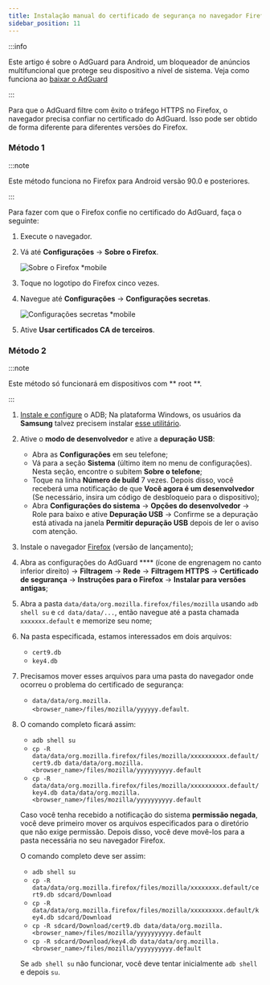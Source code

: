 ```yaml
---
title: Instalação manual do certificado de segurança no navegador Firefox
sidebar_position: 11
---
```


:::info

Este artigo é sobre o AdGuard para Android, um bloqueador de anúncios multifuncional que protege seu dispositivo a nível de sistema. Veja como funciona ao [baixar o AdGuard](https://agrd.io/download-kb-adblock)

:::

Para que o AdGuard filtre com êxito o tráfego HTTPS no Firefox, o navegador precisa confiar no certificado do AdGuard. Isso pode ser obtido de forma diferente para diferentes versões do Firefox.

### Método 1

:::note

Este método funciona no Firefox para Android versão 90.0 e posteriores.

:::

Para fazer com que o Firefox confie no certificado do AdGuard, faça o seguinte:

1. Execute o navegador.

1. Vá até **Configurações** → **Sobre o Firefox**.

    ![Sobre o Firefox *mobile](https://cdn.adtidy.org/content/kb/ad_blocker/android/solving_problems/firefox-certificates/ff_nightly_about_en.jpeg)

1. Toque no logotipo do Firefox cinco vezes.

1. Navegue até **Configurações** → **Configurações secretas**.

    ![Configurações secretas *mobile](https://cdn.adtidy.org/content/kb/ad_blocker/android/solving_problems/firefox-certificates/ff_nightly_secret.jpeg)

1. Ative **Usar certificados CA de terceiros**.

### Método 2

:::note

Este método só funcionará em dispositivos com ** root **.

:::

1. [Instale e configure](https://www.xda-developers.com/install-adb-windows-macos-linux/) o ADB; Na plataforma Windows, os usuários da **Samsung** talvez precisem instalar [esse utilitário](https://developer.samsung.com/mobile/android-usb-driver.html).

1. Ative o **modo de desenvolvedor** e ative a **depuração USB**:

    - Abra as **Configurações** em seu telefone;
    - Vá para a seção **Sistema** (último item no menu de configurações). Nesta seção, encontre o subitem **Sobre o telefone**;
    - Toque na linha **Número de build** 7 vezes. Depois disso, você receberá uma notificação de que **Você agora é um desenvolvedor** (Se necessário, insira um código de desbloqueio para o dispositivo);
    - Abra **Configurações do sistema** → **Opções do desenvolvedor** → Role para baixo e ative **Depuração USB** → Confirme se a depuração está ativada na janela **Permitir depuração USB** depois de ler o aviso com atenção.

1. Instale o navegador [Firefox](https://www.mozilla.org/en-US/firefox/releases/) (versão de lançamento);

1. Abra as configurações do AdGuard **** (ícone de engrenagem no canto inferior direito) → **Filtragem** → **Rede** → **Filtragem HTTPS** → **Certificado de segurança** → **Instruções para o Firefox** → **Instalar para versões antigas**;

1. Abra a pasta `data/data/org.mozilla.firefox/files/mozilla` usando `adb shell su` e `cd data/data/...`, então navegue até a pasta chamada `xxxxxxx.default` e memorize seu nome;

1. Na pasta especificada, estamos interessados em dois arquivos:

    - `cert9.db`
    - `key4.db`

1. Precisamos mover esses arquivos para uma pasta do navegador onde ocorreu o problema do certificado de segurança:

    - `data/data/org.mozilla.<browser_name>/files/mozilla/yyyyyy.default`.

1. O comando completo ficará assim:

    - `adb shell su`
    - `cp -R data/data/org.mozilla.firefox/files/mozilla/xxxxxxxxxx.default/cert9.db data/data/org.mozilla.<browser_name>/files/mozilla/yyyyyyyyyy.default`
    - `cp -R data/data/org.mozilla.firefox/files/mozilla/xxxxxxxxxx.default/key4.db data/data/org.mozilla.<browser_name>/files/mozilla/yyyyyyyyyy.default`

    Caso você tenha recebido a notificação do sistema **permissão negada**, você deve primeiro mover os arquivos especificados para o diretório que não exige permissão. Depois disso, você deve movê-los para a pasta necessária no seu navegador Firefox.

    O comando completo deve ser assim:

    - `adb shell su`
    - `cp -R data/data/org.mozilla.firefox/files/mozilla/xxxxxxxx.default/cert9.db sdcard/Download`
    - `cp -R data/data/org.mozilla.firefox/files/mozilla/xxxxxxxxx.default/key4.db sdcard/Download`
    - `cp -R sdcard/Download/cert9.db data/data/org.mozilla.<browser_name>/files/mozilla/yyyyyyyyyy.default`
    - `cp -R sdcard/Download/key4.db data/data/org.mozilla.<browser_name>/files/mozilla/yyyyyyyyyy.default`

    Se `adb shell su` não funcionar, você deve tentar inicialmente `adb shell` e depois `su`.
